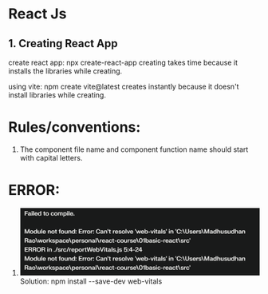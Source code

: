 # React Js

## 1. Creating React App
create react app: npx create-react-app
creating takes time because it installs the libraries while creating.

using vite: npm create vite@latest
creates instantly because it doesn't install libraries while creating.


# Rules/conventions:
1. The component file name and component function name should start with capital letters.

# ERROR:
1. ![alt text](image.png)
Solution:
npm install --save-dev web-vitals